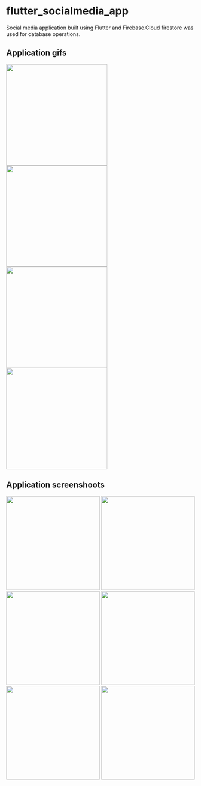 # flutter_socialmedia_app
Social media application built using Flutter and Firebase.Cloud firestore was used for database operations.

## Application gifs
<img src="assets/gifs/main_page.gif" width="270">
<img src="assets/gifs/app.gif" width="270"> <img src="assets/gifs/app2.gif" width="270"> 
<img src="assets/gifs/comment.gif" width="270"> 

## Application screenshoots
<img src="assets/images/sign_in_page.jpg" width="250">  <img src="assets/images/sign_up_page.jpg" width="250">
<img src="assets/images/profile_page1.jpg" width="250">  <img src="assets/images/profile_page2.jpg" width="250">
<img src="assets/images/main_page2.jpg" width="250">  <img src="assets/images/add_image_page.jpg" width="250">
